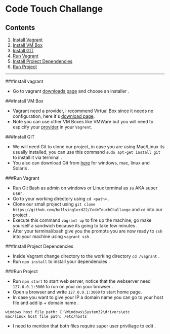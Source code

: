 # Code Touch Challange

## Contents 
1. [Install Vagrant](#install-vagrant)
2. [Install VM Box](#install-vm-box)
3. [Install GIT](#install-git)
4. [Run Vagrant](run-vagrant)
5. [Install Project Dependencies](install-project-dependencies)
6. [Run Project](run-project)

---------

###Install vagrant
* Go to vagrant [downloads page](https://www.vagrantup.com/downloads.html) and choose an installer . 

###Install VM Box
* Vagrant need a provider, i recommend Virtual Box since it needs no configuration, here it's [download page](https://www.virtualbox.org/wiki/Downloads).
* Note you can use other VM Boxes like VMWare but you will need to espicify your [provider](https://www.vagrantup.com/docs/providers/) in your `Vagrent`. 

###Install GIT
* We will need Git to clone our project, in case you are using Mac/Linux its usually installed, you can use this command `sudo apt-get install git` to install it via terminal . 
* You also can download Git from [here](https://git-scm.com/downloads) for windows, mac, linux and Solaris . 

###Run Vagrant
* Run Git Bash as admin on windows or Linux terminal as `su` AKA super user . 
* Go to your working directory using `cd <path>` . 
* Clone our small project using `git clone https://github.com/hellsinglord22/CodeTouchChallange` and `cd` into our project . 
* Execute this command `vagrant up` to fire up the machine, go make yourself a sandwich because its going to take few minutes . 
* After your terminal/bash give you the prompts you are now ready to `ssh` into your machine using `vagrant ssh` . 

###Install Project Dependencies
* Inside Vagrant change directory to the working directory `cd /vagrant` . 
* Run `npm install` to install your dependencies .

###Run Project
* Run `npm start` to start web server, notice that the webserver need `127.0.0.1:3000` to run on your on your browser . 
* Open a browser and write `127.0.0.1:3000` to start home page. 
* In case you want to give your IP a domain name you can go to your host file and add ip + domain name . 
```
windows host file path: C:\Windows\System32\drivers\etc
mac/linux host file path: /etc/hosts
```
* I need to mention that both files require super user priviliage to edit . 




